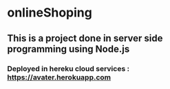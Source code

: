 # onlineShoping
## This is a project done in server side programming using Node.js
### Deployed in hereku cloud services :  https://avater.herokuapp.com
